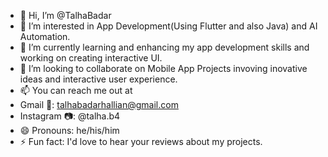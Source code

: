 - 👋 Hi, I’m @TalhaBadar
- 👀 I’m interested in App Development(Using Flutter and also Java) and AI Automation.
- 🌱 I’m currently learning and enhancing my app development skills and working on creating interactive UI.
- 💞️ I’m looking to collaborate on Mobile App Projects invoving inovative ideas and interactive user experience.
- 📫 You can reach me out at
- Gmail 📧: talhabadarhallian@gmail.com
- Instagram 📷: @talha.b4 
- 😄 Pronouns: he/his/him
- ⚡ Fun fact: I'd love to hear your reviews about my projects. 

<!---
TalhaBadar/TalhaBadar is a ✨ special ✨ repository because its `README.md` (this file) appears on your GitHub profile.
You can click the Preview link to take a look at your changes.
--->
